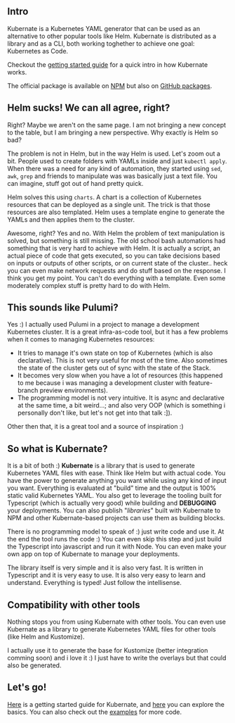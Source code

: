 ## Intro

Kubernate is a Kubernetes YAML generator that can be used as an alternative to other popular tools like Helm. Kubernate is distributed as a library and as a CLI, both working toghether to achieve one goal: Kubernetes as Code.

Checkout the [getting started guide](/getting-started) for a quick intro in how Kubernate works.

The official package is available on [NPM](https://npmjs.org/kubernate) but also on [GitHub packages](https://github.com/laurci/kubernate/packages/963222).

## Helm sucks! We can all agree, right?

Right? Maybe we aren't on the same page. I am not bringing a new concept to the table, but I am bringing a new perspective. Why exactly is Helm so bad?

The problem is not in Helm, but in the way Helm is used. Let's zoom out a bit. People used to create folders with YAMLs inside and just `kubectl apply`. When there was a need for any kind of automation, they started using `sed`, `awk`, `grep` and friends to manipulate was was basically just a text file. You can imagine, stuff got out of hand pretty quick.

Helm solves this using `charts`. A chart is a collection of Kubernetes resources that can be deployed as a single unit. The trick is that those resources are also templated. Helm uses a template engine to generate the YAMLs and then applies them to the cluster.

Awesome, right? Yes and no. With Helm the problem of text manipulation is solved, but something is still missing. The old school bash automations had something that is very hard to achieve with Helm. It is actually a script, an actual piece of code that gets executed, so you can take decisions based on inputs or outputs of other scripts, or on current state of the cluster.. heck you can even make network requests and do stuff based on the response. I think you get my point. You can't do everything with a template. Even some moderately complex stuff is pretty hard to do with Helm.

## This sounds like Pulumi?

Yes :) I actually used Pulumi in a project to manage a development Kubernetes cluster. It is a great infra-as-code tool, but it has a few problems when it comes to managing Kubernetes resources:

-   It tries to manage it's own state on top of Kubernetes (which is also declarative). This is not very useful for most of the time. Also sometimes the state of the cluster gets out of sync with the state of the Stack.
-   It becomes very slow when you have a lot of resources (this happened to me because i was managing a development cluster with feature-branch preview environments).
-   The programming model is not very intuitive. It is async and declarative at the same time, a bit weird...; and also very OOP (which is something i personally don't like, but let's not get into that talk :]).

Other then that, it is a great tool and a source of inspiration :)

## So what is Kubernate?

It is a bit of both :) **Kubernate** is a library that is used to generate Kubernetes YAML files with ease. Think like Helm but with actual code. You have the power to generate anything you want while using any kind of input you want. Everything is evaluated at "build" time and the output is 100% static valid Kubernetes YAML. You also get to leverage the tooling built for Typescript (which is actually very good) while building and **DEBUGGING** your deployments. You can also publish "_libraries_" built with Kubernate to NPM and other Kubernate-based projects can use them as building blocks.

There is no programming model to speak of :) just write code and use it. At the end the tool runs the code :) You can even skip this step and just build the Typescript into javascript and run it with Node. You can even make your own app on top of Kubernate to manage your deployments.

The library itself is very simple and it is also very fast. It is written in Typescript and it is very easy to use. It is also very easy to learn and understand. Everything is typed! Just follow the intellisense.

## Compatibility with other tools

Nothing stops you from using Kubernate with other tools. You can even use Kubernate as a library to generate Kubernetes YAML files for other tools (like Helm and Kustomize).

I actually use it to generate the base for Kustomize (better integration comming soon) and i love it :) I just have to write the overlays but that could also be generated.

## Let's go!

[Here](/getting-started) is a getting started guide for Kubernate, and [here](/basics/kubernaterc) you can explore the basics. You can also check out the [examples](https://github.com/laurci/kubernate-examples) for more code.
